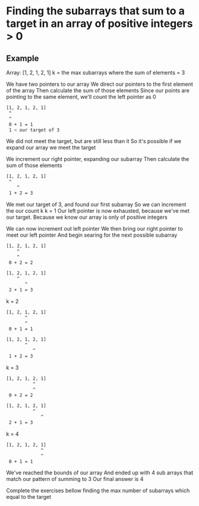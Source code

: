 # Finding the subarrays that sum to a target in an array of positive integers > 0

## Example

Array: [1, 2, 1, 2, 1]
k = the max subarrays where the sum of elements = 3

We have two pointers to our array
We direct our pointers to the first element of the array
Then calculate the sum of those elements
Since our points are pointing to the same element, we'll
count the left pointer as 0

```bash
[1, 2, 1, 2, 1]
 ^
 ^
 0 + 1 = 1
 1 < our target of 3
```

 We did not meet the target, but are still less than it
 So it's possible if we expand our array we meet the target

We increment our right pointer, expanding our subarray
Then calculate the sum of those elements

```bash
[1, 2, 1, 2, 1]
 ^
    ^
 1 + 2 = 3
```

 We met our target of 3, and found our first subarray
 So we can increment the our count k
 k = 1
 Our left pointer is now exhausted, because we've met our target.
 Because we know our array is only of positive integers

We can now increment out left pointer
We then bring our right pointer to meet our left pointer
And begin searing for the next possible subarray

```bash
[1, 2, 1, 2, 1]
    ^
    ^
 0 + 2 = 2
```

```bash
[1, 2, 1, 2, 1]
    ^
       ^
 2 + 1 = 3
```

k = 2

```bash
[1, 2, 1, 2, 1]
       ^
       ^
 0 + 1 = 1
```

```bash
[1, 2, 1, 2, 1]
       ^
          ^
 1 + 2 = 3
```

k = 3

```bash
[1, 2, 1, 2, 1]
          ^
          ^
 0 + 2 = 2
```

```bash
[1, 2, 1, 2, 1]
          ^
             ^
 2 + 1 = 3
```

k = 4

```bash
[1, 2, 1, 2, 1]
             ^
             ^
 0 + 1 = 1
```

We've reached the bounds of our array
And ended up with 4 sub arrays that
match our pattern of summing to 3
Our final answer is 4

Complete the exercises bellow finding
the max number of subarrays which equal to the target